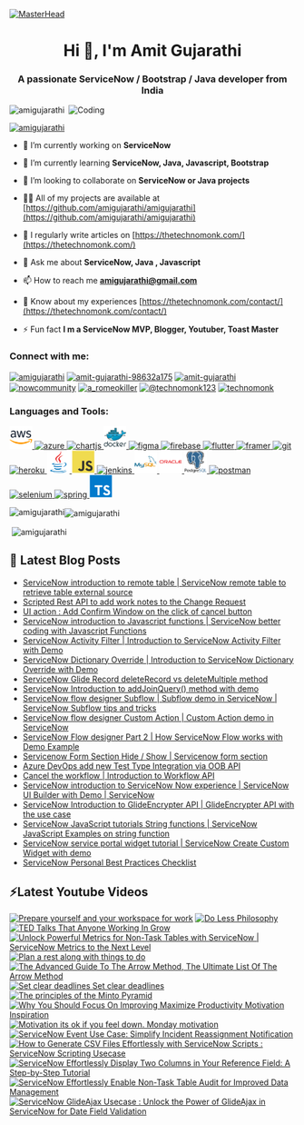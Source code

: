 
[![MasterHead](https://i.gifer.com/origin/22/22657b8a577f858827c5d46dac32cf53.gif)](https://amigujarathi.io)

<h1 align="center">Hi 👋, I'm Amit Gujarathi</h1>
<h3 align="center">A passionate ServiceNow / Bootstrap / Java developer from India</h3>
<img align="right" alt="Coding" width="400" src="https://cdn.filestackcontent.com/efbSR18hT5uRKuo0zoMA">

<p align="left"> <img src="https://komarev.com/ghpvc/?username=amigujarathi&label=Profile%20views&color=0e75b6&style=flat" alt="amigujarathi" /> </p>

<p align="left"> <a href="https://twitter.com/amigujarathi" target="blank"><img src="https://img.shields.io/twitter/follow/amigujarathi?logo=twitter&style=for-the-badge" alt="amigujarathi" /></a> </p>

- 🔭 I’m currently working on **ServiceNow**

- 🌱 I’m currently learning **ServiceNow, Java, Javascript, Bootstrap**

- 👯 I’m looking to collaborate on **ServiceNow or Java projects**

- 👨‍💻 All of my projects are available at [https://github.com/amigujarathi/amigujarathi](https://github.com/amigujarathi/amigujarathi)

- 📝 I regularly write articles on [https://thetechnomonk.com/](https://thetechnomonk.com/)

- 💬 Ask me about **ServiceNow, Java , Javascript**

- 📫 How to reach me **amigujarathi@gmail.com**

- 📄 Know about my experiences [https://thetechnomonk.com/contact/](https://thetechnomonk.com/contact/)

- ⚡ Fun fact **I m a ServiceNow MVP, Blogger, Youtuber, Toast Master**

<h3 align="left">Connect with me:</h3>
<p align="left">
<a href="https://twitter.com/amigujarathi" target="blank"><img align="center" src="https://raw.githubusercontent.com/rahuldkjain/github-profile-readme-generator/master/src/images/icons/Social/twitter.svg" alt="amigujarathi" height="30" width="40" /></a>
<a href="https://linkedin.com/in/amit-gujarathi-98632a175" target="blank"><img align="center" src="https://raw.githubusercontent.com/rahuldkjain/github-profile-readme-generator/master/src/images/icons/Social/linked-in-alt.svg" alt="amit-gujarathi-98632a175" height="30" width="40" /></a>
<a href="https://stackoverflow.com/users/amit-gujarathi" target="blank"><img align="center" src="https://raw.githubusercontent.com/rahuldkjain/github-profile-readme-generator/master/src/images/icons/Social/stack-overflow.svg" alt="amit-gujarathi" height="30" width="40" /></a>
<a href="https://www.servicenow.com/community/user/viewprofilepage/user-id/265565" target="blank"><img align="center" src="https://raw.githubusercontent.com/rahuldkjain/github-profile-readme-generator/master/src/images/icons/Social/codesandbox.svg" alt="nowcommunity" height="30" width="40" /></a>
<a href="https://instagram.com/a_romeokiller" target="blank"><img align="center" src="https://raw.githubusercontent.com/rahuldkjain/github-profile-readme-generator/master/src/images/icons/Social/instagram.svg" alt="a_romeokiller" height="30" width="40" /></a>
<a href="https://medium.com/@technomonk123" target="blank"><img align="center" src="https://raw.githubusercontent.com/rahuldkjain/github-profile-readme-generator/master/src/images/icons/Social/medium.svg" alt="@technomonk123" height="30" width="40" /></a>
<a href="https://www.youtube.com/c/technomonk" target="blank"><img align="center" src="https://raw.githubusercontent.com/rahuldkjain/github-profile-readme-generator/master/src/images/icons/Social/youtube.svg" alt="technomonk" height="30" width="40" /></a>
</p>

<h3 align="left">Languages and Tools:</h3>
<p align="left"> <a href="https://aws.amazon.com" target="_blank" rel="noreferrer"> <img src="https://raw.githubusercontent.com/devicons/devicon/master/icons/amazonwebservices/amazonwebservices-original-wordmark.svg" alt="aws" width="40" height="40"/> </a> <a href="https://azure.microsoft.com/en-in/" target="_blank" rel="noreferrer"> <img src="https://www.vectorlogo.zone/logos/microsoft_azure/microsoft_azure-icon.svg" alt="azure" width="40" height="40"/> </a> <a href="https://www.chartjs.org" target="_blank" rel="noreferrer"> <img src="https://www.chartjs.org/media/logo-title.svg" alt="chartjs" width="40" height="40"/> </a> <a href="https://www.docker.com/" target="_blank" rel="noreferrer"> <img src="https://raw.githubusercontent.com/devicons/devicon/master/icons/docker/docker-original-wordmark.svg" alt="docker" width="40" height="40"/> </a> <a href="https://www.figma.com/" target="_blank" rel="noreferrer"> <img src="https://www.vectorlogo.zone/logos/figma/figma-icon.svg" alt="figma" width="40" height="40"/> </a> <a href="https://firebase.google.com/" target="_blank" rel="noreferrer"> <img src="https://www.vectorlogo.zone/logos/firebase/firebase-icon.svg" alt="firebase" width="40" height="40"/> </a> <a href="https://flutter.dev" target="_blank" rel="noreferrer"> <img src="https://www.vectorlogo.zone/logos/flutterio/flutterio-icon.svg" alt="flutter" width="40" height="40"/> </a> <a href="https://www.framer.com/" target="_blank" rel="noreferrer"> <img src="https://www.vectorlogo.zone/logos/framer/framer-icon.svg" alt="framer" width="40" height="40"/> </a> <a href="https://git-scm.com/" target="_blank" rel="noreferrer"> <img src="https://www.vectorlogo.zone/logos/git-scm/git-scm-icon.svg" alt="git" width="40" height="40"/> </a> <a href="https://heroku.com" target="_blank" rel="noreferrer"> <img src="https://www.vectorlogo.zone/logos/heroku/heroku-icon.svg" alt="heroku" width="40" height="40"/> </a> <a href="https://www.java.com" target="_blank" rel="noreferrer"> <img src="https://raw.githubusercontent.com/devicons/devicon/master/icons/java/java-original.svg" alt="java" width="40" height="40"/> </a> <a href="https://developer.mozilla.org/en-US/docs/Web/JavaScript" target="_blank" rel="noreferrer"> <img src="https://raw.githubusercontent.com/devicons/devicon/master/icons/javascript/javascript-original.svg" alt="javascript" width="40" height="40"/> </a> <a href="https://www.jenkins.io" target="_blank" rel="noreferrer"> <img src="https://www.vectorlogo.zone/logos/jenkins/jenkins-icon.svg" alt="jenkins" width="40" height="40"/> </a> <a href="https://www.mysql.com/" target="_blank" rel="noreferrer"> <img src="https://raw.githubusercontent.com/devicons/devicon/master/icons/mysql/mysql-original-wordmark.svg" alt="mysql" width="40" height="40"/> </a> <a href="https://www.oracle.com/" target="_blank" rel="noreferrer"> <img src="https://raw.githubusercontent.com/devicons/devicon/master/icons/oracle/oracle-original.svg" alt="oracle" width="40" height="40"/> </a> <a href="https://www.postgresql.org" target="_blank" rel="noreferrer"> <img src="https://raw.githubusercontent.com/devicons/devicon/master/icons/postgresql/postgresql-original-wordmark.svg" alt="postgresql" width="40" height="40"/> </a> <a href="https://postman.com" target="_blank" rel="noreferrer"> <img src="https://www.vectorlogo.zone/logos/getpostman/getpostman-icon.svg" alt="postman" width="40" height="40"/> </a> <a href="https://www.selenium.dev" target="_blank" rel="noreferrer"> <img src="https://raw.githubusercontent.com/detain/svg-logos/780f25886640cef088af994181646db2f6b1a3f8/svg/selenium-logo.svg" alt="selenium" width="40" height="40"/> </a> <a href="https://spring.io/" target="_blank" rel="noreferrer"> <img src="https://www.vectorlogo.zone/logos/springio/springio-icon.svg" alt="spring" width="40" height="40"/> </a> <a href="https://www.typescriptlang.org/" target="_blank" rel="noreferrer"> <img src="https://raw.githubusercontent.com/devicons/devicon/master/icons/typescript/typescript-original.svg" alt="typescript" width="40" height="40"/> </a> </p>



<p><img align="left" src="https://github-readme-stats.vercel.app/api/top-langs?username=amigujarathi&show_icons=true&locale=en&layout=compact" alt="amigujarathi" /></p>
<p><img align="center" src="https://github-readme-streak-stats.herokuapp.com/?user=amigujarathi&" alt="amigujarathi" /></p>
<p>&nbsp;<img align="center" src="https://github-readme-stats.vercel.app/api?username=amigujarathi&show_icons=true&locale=en" alt="amigujarathi" /></p>


## 📕 Latest Blog Posts
<!-- BLOG-POST-LIST:START -->
- [ServiceNow introduction to remote table | ServiceNow remote table to retrieve table external source](https://www.servicenow.com/community/developer-articles/servicenow-introduction-to-remote-table-servicenow-remote-table/ta-p/2373682)
- [Scripted Rest API to add work notes to the Change Request](https://www.servicenow.com/community/developer-articles/scripted-rest-api-to-add-work-notes-to-the-change-request/ta-p/2402263)
- [UI action : Add Confirm Window on the click of cancel button](https://www.servicenow.com/community/developer-articles/ui-action-add-confirm-window-on-the-click-of-cancel-button/ta-p/2406091)
- [ServiceNow introduction to Javascript functions | ServiceNow better coding with Javascript Functions](https://www.servicenow.com/community/developer-articles/servicenow-introduction-to-javascript-functions-servicenow/ta-p/2373704)
- [ServiceNow Activity Filter | Introduction to ServiceNow Activity Filter with Demo](https://www.servicenow.com/community/developer-articles/servicenow-activity-filter-introduction-to-servicenow-activity/ta-p/2362677)
- [ServiceNow Dictionary Override | Introduction to ServiceNow Dictionary Override with Demo](https://www.servicenow.com/community/developer-articles/servicenow-dictionary-override-introduction-to-servicenow/ta-p/2362667)
- [ServiceNow Glide Record deleteRecord vs deleteMultiple method](https://www.servicenow.com/community/developer-articles/servicenow-glide-record-deleterecord-vs-deletemultiple-method/ta-p/2406064)
- [ServiceNow Introduction to addJoinQuery&lpar;&rpar; method with demo](https://www.servicenow.com/community/developer-articles/servicenow-introduction-to-addjoinquery-method-with-demo/ta-p/2362637)
- [ServiceNow flow designer Subflow | Subflow demo in ServiceNow | ServiceNow Subflow tips and tricks](https://www.servicenow.com/community/developer-articles/servicenow-flow-designer-subflow-subflow-demo-in-servicenow/ta-p/2373726)
- [ServiceNow flow designer Custom Action | Custom Action demo in ServiceNow](https://www.servicenow.com/community/developer-articles/servicenow-flow-designer-custom-action-custom-action-demo-in/ta-p/2373723)
- [ServiceNow Flow designer Part 2 | How ServiceNow Flow works with Demo Example](https://www.servicenow.com/community/developer-articles/servicenow-flow-designer-part-2-how-servicenow-flow-works-with/ta-p/2373720)
- [Servicenow Form Section Hide / Show | Servicenow form section](https://www.servicenow.com/community/developer-articles/servicenow-form-section-hide-show-servicenow-form-section/ta-p/2373711)
- [Azure DevOps add new Test Type Integration via OOB API](https://www.servicenow.com/community/developer-articles/azure-devops-add-new-test-type-integration-via-oob-api/ta-p/2361051)
- [Cancel the workflow | Introduction to Workflow API](https://www.servicenow.com/community/developer-articles/cancel-the-workflow-introduction-to-workflow-api/ta-p/2348790)
- [ServiceNow introduction to ServiceNow Now experience | ServiceNow UI Builder with Demo | ServiceNow](https://www.servicenow.com/community/developer-articles/servicenow-introduction-to-servicenow-now-experience-servicenow/ta-p/2322180)
- [ServiceNow Introduction to GlideEncrypter API | GlideEncrypter API with the use case](https://www.servicenow.com/community/developer-articles/servicenow-introduction-to-glideencrypter-api-glideencrypter-api/ta-p/2301432)
- [ServiceNow JavaScript tutorials String functions | ServiceNow JavaScript Examples on string function](https://www.servicenow.com/community/developer-articles/servicenow-javascript-tutorials-string-functions-servicenow/ta-p/2305826)
- [ServiceNow service portal widget tutorial | ServiceNow Create Custom Widget with demo](https://www.servicenow.com/community/developer-articles/servicenow-service-portal-widget-tutorial-servicenow-create/ta-p/2302505)
- [ServiceNow Personal Best Practices Checklist](https://www.servicenow.com/community/developer-articles/servicenow-personal-best-practices-checklist/ta-p/2303749)
<!-- BLOG-POST-LIST:END -->


## ⚡Latest Youtube Videos

<!-- BEGIN YOUTUBE-CARDS -->
[![Prepare yourself  and your workspace for work](https://ytcards.demolab.com/?id=ka9eP3cnJAM&title=Prepare+yourself++and+your+workspace+for+work&lang=en&timestamp=1677213010&background_color=%230d1117&title_color=%23ffffff&stats_color=%23dedede&width=250 "Prepare yourself  and your workspace for work")](https://www.youtube.com/watch?v=ka9eP3cnJAM)
[![Do Less Philosophy](https://ytcards.demolab.com/?id=BocaC8IcX3c&title=Do+Less+Philosophy&lang=en&timestamp=1677126603&background_color=%230d1117&title_color=%23ffffff&stats_color=%23dedede&width=250 "Do Less Philosophy")](https://www.youtube.com/watch?v=BocaC8IcX3c)
[![TED Talks That Anyone Working In Grow](https://ytcards.demolab.com/?id=4naGEanDqUw&title=TED+Talks+That+Anyone+Working+In+Grow&lang=en&timestamp=1677040202&background_color=%230d1117&title_color=%23ffffff&stats_color=%23dedede&width=250 "TED Talks That Anyone Working In Grow")](https://www.youtube.com/watch?v=4naGEanDqUw)
[![Unlock Powerful Metrics for Non-Task Tables with ServiceNow | ServiceNow Metrics to the Next Level](https://ytcards.demolab.com/?id=bwIQUkU3Dgo&title=Unlock+Powerful+Metrics+for+Non-Task+Tables+with+ServiceNow+%7C+ServiceNow+Metrics+to+the+Next+Level&lang=en&timestamp=1676989810&background_color=%230d1117&title_color=%23ffffff&stats_color=%23dedede&width=250 "Unlock Powerful Metrics for Non-Task Tables with ServiceNow | ServiceNow Metrics to the Next Level")](https://www.youtube.com/watch?v=bwIQUkU3Dgo)
[![Plan a rest along with things to do](https://ytcards.demolab.com/?id=_Z18nyrRQuM&title=Plan+a+rest+along+with+things+to+do&lang=en&timestamp=1676953816&background_color=%230d1117&title_color=%23ffffff&stats_color=%23dedede&width=250 "Plan a rest along with things to do")](https://www.youtube.com/watch?v=_Z18nyrRQuM)
[![The Advanced Guide To The Arrow Method, The Ultimate List Of The Arrow Method](https://ytcards.demolab.com/?id=3XSnYjSE8uc&title=The+Advanced+Guide+To+The+Arrow+Method%2C+The+Ultimate+List+Of+The+Arrow+Method&lang=en&timestamp=1676867401&background_color=%230d1117&title_color=%23ffffff&stats_color=%23dedede&width=250 "The Advanced Guide To The Arrow Method, The Ultimate List Of The Arrow Method")](https://www.youtube.com/watch?v=3XSnYjSE8uc)
[![Set clear deadlines Set clear deadlines](https://ytcards.demolab.com/?id=EtnAvtwfuTU&title=Set+clear+deadlines+Set+clear+deadlines&lang=en&timestamp=1676831415&background_color=%230d1117&title_color=%23ffffff&stats_color=%23dedede&width=250 "Set clear deadlines Set clear deadlines")](https://www.youtube.com/watch?v=EtnAvtwfuTU)
[![The principles of the Minto Pyramid](https://ytcards.demolab.com/?id=8JSojxfb-tQ&title=The+principles+of+the+Minto+Pyramid&lang=en&timestamp=1676781002&background_color=%230d1117&title_color=%23ffffff&stats_color=%23dedede&width=250 "The principles of the Minto Pyramid")](https://www.youtube.com/watch?v=8JSojxfb-tQ)
[![Why You Should Focus On Improving Maximize Productivity Motivation Inspiration](https://ytcards.demolab.com/?id=ydy-CPSUqY8&title=Why+You+Should+Focus+On+Improving+Maximize+Productivity+Motivation+Inspiration&lang=en&timestamp=1676694616&background_color=%230d1117&title_color=%23ffffff&stats_color=%23dedede&width=250 "Why You Should Focus On Improving Maximize Productivity Motivation Inspiration")](https://www.youtube.com/watch?v=ydy-CPSUqY8)
[![Motivation  its ok if you feel down. Monday motivation](https://ytcards.demolab.com/?id=mN6S8Yy96ak&title=Motivation++its+ok+if+you+feel+down.+Monday+motivation&lang=en&timestamp=1676608209&background_color=%230d1117&title_color=%23ffffff&stats_color=%23dedede&width=250 "Motivation  its ok if you feel down. Monday motivation")](https://www.youtube.com/watch?v=mN6S8Yy96ak)
[![ServiceNow Event Use Case: Simplify Incident Reassignment Notification](https://ytcards.demolab.com/?id=c2BZqCEWgtM&title=ServiceNow+Event+Use+Case%3A+Simplify+Incident+Reassignment+Notification&lang=en&timestamp=1676385010&background_color=%230d1117&title_color=%23ffffff&stats_color=%23dedede&width=250 "ServiceNow Event Use Case: Simplify Incident Reassignment Notification")](https://www.youtube.com/watch?v=c2BZqCEWgtM)
[![How to Generate CSV Files Effortlessly with ServiceNow Scripts :   ServiceNow Scripting Usecase](https://ytcards.demolab.com/?id=7Mo2YgJVxAU&title=How+to+Generate+CSV+Files+Effortlessly+with+ServiceNow+Scripts+%3A+++ServiceNow+Scripting+Usecase&lang=en&timestamp=1675780209&background_color=%230d1117&title_color=%23ffffff&stats_color=%23dedede&width=250 "How to Generate CSV Files Effortlessly with ServiceNow Scripts :   ServiceNow Scripting Usecase")](https://www.youtube.com/watch?v=7Mo2YgJVxAU)
[![ServiceNow Effortlessly Display Two Columns in Your Reference Field: A Step-by-Step Tutorial](https://ytcards.demolab.com/?id=-FFs0mIJM_Q&title=ServiceNow+Effortlessly+Display+Two+Columns+in+Your+Reference+Field%3A+A+Step-by-Step+Tutorial&lang=en&timestamp=1675613039&background_color=%230d1117&title_color=%23ffffff&stats_color=%23dedede&width=250 "ServiceNow Effortlessly Display Two Columns in Your Reference Field: A Step-by-Step Tutorial")](https://www.youtube.com/watch?v=-FFs0mIJM_Q)
[![ServiceNow Effortlessly Enable Non-Task Table Audit for Improved Data Management](https://ytcards.demolab.com/?id=0GeX53cUv-s&title=ServiceNow+Effortlessly+Enable+Non-Task+Table+Audit+for+Improved+Data+Management&lang=en&timestamp=1675611972&background_color=%230d1117&title_color=%23ffffff&stats_color=%23dedede&width=250 "ServiceNow Effortlessly Enable Non-Task Table Audit for Improved Data Management")](https://www.youtube.com/watch?v=0GeX53cUv-s)
[![ServiceNow GlideAjax Usecase : Unlock the Power of GlideAjax in ServiceNow for Date Field Validation](https://ytcards.demolab.com/?id=wpq0nku78a0&title=ServiceNow+GlideAjax+Usecase+%3A+Unlock+the+Power+of+GlideAjax+in+ServiceNow+for+Date+Field+Validation&lang=en&timestamp=1675175409&background_color=%230d1117&title_color=%23ffffff&stats_color=%23dedede&width=250 "ServiceNow GlideAjax Usecase : Unlock the Power of GlideAjax in ServiceNow for Date Field Validation")](https://www.youtube.com/watch?v=wpq0nku78a0)
<!-- END YOUTUBE-CARDS -->

